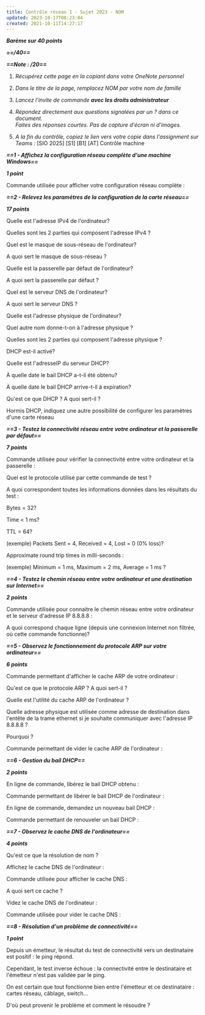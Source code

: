 ```yaml
---
title: Contrôle réseau 1 - Sujet 2023 - NOM
updated: 2023-10-17T08:23:04
created: 2021-10-11T14:27:17
---
```


***Barème sur 40 points***

***==/40==***

***==Note : /20==***

1.  *Récupérez cette page en la copiant dans votre OneNote personnel*

2.  *Dans le titre de la page, remplacez NOM par votre nom de famille*

3.  *Lancez l'invite de commande **avec les droits administrateur***

4.  *Répondez directement aux questions signalées par un ? dans ce document.  
    Faites des réponses courtes. Pas de capture d'écran ni d'images.*

5.  *A la fin du contrôle, copiez le lien vers votre copie dans l'assignment sur Teams :*
\[SIO 2025\] \[S1\] \[B1\] \[AT\] Contrôle machine

***==1 - Affichez la configuration réseau complète d'une machine Windows==***

***1 point***

Commande utilisée pour afficher votre configuration réseau complète :

***==2 - Relevez les paramètres de la configuration de la carte réseau==***

***17 points***

Quelle est l'adresse IPv4 de l'ordinateur?

Quelles sont les 2 parties qui composent l'adresse IPv4 ?

Quel est le masque de sous-réseau de l'ordinateur?

A quoi sert le masque de sous-réseau ?

Quelle est la passerelle par défaut de l'ordinateur?

A quoi sert la passerelle par défaut ?

Quel est le serveur DNS de l'ordinateur?

A quoi sert le serveur DNS ?

Quelle est l'adresse physique de l'ordinateur?

Quel autre nom donne-t-on à l'adresse physique ?

Quelles sont les 2 parties qui composent l'adresse physique ?

DHCP est-il activé?

Quelle est l'adresseIP du serveur DHCP?

À quelle date le bail DHCP a-t-il été obtenu?

À quelle date le bail DHCP arrive-t-il à expiration?

Qu'est ce que DHCP ? A quoi sert-il ?

Hormis DHCP, indiquez une autre possibilité de configurer les paramètres d'une carte réseau

***==3 - Testez la connectivité réseau entre votre ordinateur et la passerelle par défaut==***

***7 points***

Commande utilisée pour vérifier la connectivité entre votre ordinateur et la passerelle :

Quel est le protocole utilisé par cette commande de test ?

A quoi correspondent toutes les informations données dans les résultats du test :

Bytes = 32?

Time \< 1 ms?

TTL = 64?

(exemple) Packets Sent = 4, Received = 4, Lost = 0 (0% loss)?

Approximate round trip times in milli-seconds :

(exemple) Minimum = 1 ms, Maximum = 2 ms, Average = 1 ms ?

***==4 - Testez le chemin réseau entre votre ordinateur et une destination sur Internet==***

***2 points***

Commande utilisée pour connaitre le chemin réseau entre votre ordinateur et le serveur d'adresse IP 8.8.8.8 :

A quoi correspond chaque ligne (depuis une connexion Internet non filtrée, où cette commande fonctionne)?

***==5 - Observez le fonctionnement du protocole ARP sur votre ordinateur==***

***6 points***

Commande permettant d'afficher le cache ARP de votre ordinateur :

Qu'est ce que le protocole ARP ? A quoi sert-il ?

Quelle est l'utilité du cache ARP de l'ordinateur ?

Quelle adresse physique est utilisée comme adresse de destination dans l'entête de la trame ethernet si je souhaite communiquer avec l'adresse IP 8.8.8.8 ?

Pourquoi ?

Commande permettant de vider le cache ARP de l'ordinateur :

***==6 - Gestion du bail DHCP==***

***2 points***

En ligne de commande, libérez le bail DHCP obtenu :

Commande permettant de libérer le bail DHCP de l'ordinateur :

En ligne de commande, demandez un nouveau bail DHCP :

Commande permettant de renouveler un bail DHCP :

***==7 - Observez le cache DNS de l'ordinateur==***

***4 points***

Qu'est ce que la résolution de nom ?

Affichez le cache DNS de l'ordinateur :

Commande utilisée pour afficher le cache DNS :

A quoi sert ce cache ?

Videz le cache DNS de l'ordinateur :

Commande utilisée pour vider le cache DNS :

***==8 - Résolution d'un problème de connectivité==***

***1 point***

Depuis un émetteur, le résultat du test de connectivité vers un destinataire est positif : le ping répond.

Cependant, le test inverse échoue : la connectivité entre le destinataire et l'émetteur n'est pas validée par le ping.

On est certain que tout fonctionne bien entre l'émetteur et ce destinataire : cartes réseau, câblage, switch…  

D'où peut provenir le problème et comment le résoudre ?


